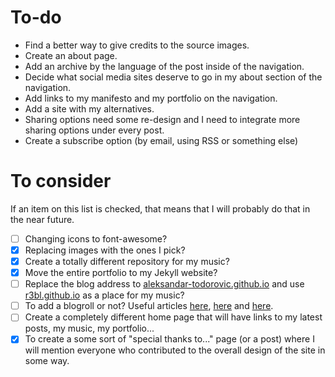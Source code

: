 # To-do

* Find a better way to give credits to the source images.
* Create an about page.
* Add an archive by the language of the post inside of the navigation.
* Decide what social media sites deserve to go in my about section of the navigation.
* Add links to my manifesto and my portfolio on the navigation.
* Add a site with my alternatives.
* Sharing options need some re-design and I need to integrate more sharing options under every post.
* Create a subscribe option (by email, using RSS or something else)

# To consider

If an item on this list is checked, that means that I will probably do that in the near future.

- [ ] Changing icons to font-awesome?
- [x] Replacing images with the ones I pick?
- [x] Create a totally different repository for my music?
- [x] Move the entire portfolio to my Jekyll website?
- [ ] Replace the blog address to [aleksandar-todorovic.github.io](http://aleksandar-todorovic.github.io/) and use [r3bl.github.io](http://r3bl.github.io/) as a place for my music?
- [ ] To add a blogroll or not? Useful articles [here](http://www.bloggersentral.com/2012/10/do-you-really-need-blogroll.html), [here](http://www.blogworld.com/2010/08/17/to-blogroll-or-not-to-blogroll/) and [here](http://www.chrisg.com/another-good-reason-to-not-have-a-blogroll/).
- [ ] Create a completely different home page that will have links to my latest posts, my music, my portfolio...
- [x] To create a some sort of "special thanks to..." page (or a post) where I will mention everyone who contributed to the overall design of the site in some way.

